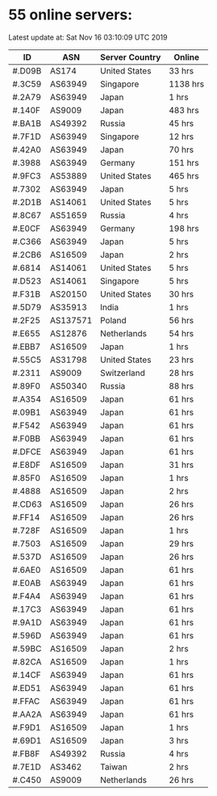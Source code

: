 # 55 online servers:

Latest update at: Sat Nov 16 03:10:09 UTC 2019

| ID | ASN | Server Country | Online |
| -- | --- | -------------- | ------ |
| #.D09B | AS174 | United States | 33 hrs |
| #.3C59 | AS63949 | Singapore | 1138 hrs |
| #.2A79 | AS63949 | Japan | 1 hrs |
| #.140F | AS9009 | Japan | 483 hrs |
| #.BA1B | AS49392 | Russia | 45 hrs |
| #.7F1D | AS63949 | Singapore | 12 hrs |
| #.42A0 | AS63949 | Japan | 70 hrs |
| #.3988 | AS63949 | Germany | 151 hrs |
| #.9FC3 | AS53889 | United States | 465 hrs |
| #.7302 | AS63949 | Japan | 5 hrs |
| #.2D1B | AS14061 | United States | 5 hrs |
| #.8C67 | AS51659 | Russia | 4 hrs |
| #.E0CF | AS63949 | Germany | 198 hrs |
| #.C366 | AS63949 | Japan | 5 hrs |
| #.2CB6 | AS16509 | Japan | 2 hrs |
| #.6814 | AS14061 | United States | 5 hrs |
| #.D523 | AS14061 | Singapore | 5 hrs |
| #.F31B | AS20150 | United States | 30 hrs |
| #.5D79 | AS35913 | India | 1 hrs |
| #.2F25 | AS137571 | Poland | 56 hrs |
| #.E655 | AS12876 | Netherlands | 54 hrs |
| #.EBB7 | AS16509 | Japan | 1 hrs |
| #.55C5 | AS31798 | United States | 23 hrs |
| #.2311 | AS9009 | Switzerland | 28 hrs |
| #.89F0 | AS50340 | Russia | 88 hrs |
| #.A354 | AS16509 | Japan | 61 hrs |
| #.09B1 | AS63949 | Japan | 61 hrs |
| #.F542 | AS63949 | Japan | 61 hrs |
| #.F0BB | AS63949 | Japan | 61 hrs |
| #.DFCE | AS63949 | Japan | 61 hrs |
| #.E8DF | AS16509 | Japan | 31 hrs |
| #.85F0 | AS16509 | Japan | 1 hrs |
| #.4888 | AS16509 | Japan | 2 hrs |
| #.CD63 | AS16509 | Japan | 26 hrs |
| #.FF14 | AS16509 | Japan | 26 hrs |
| #.728F | AS16509 | Japan | 1 hrs |
| #.7503 | AS16509 | Japan | 29 hrs |
| #.537D | AS16509 | Japan | 26 hrs |
| #.6AE0 | AS16509 | Japan | 61 hrs |
| #.E0AB | AS63949 | Japan | 61 hrs |
| #.F4A4 | AS63949 | Japan | 61 hrs |
| #.17C3 | AS63949 | Japan | 61 hrs |
| #.9A1D | AS63949 | Japan | 61 hrs |
| #.596D | AS63949 | Japan | 61 hrs |
| #.59BC | AS16509 | Japan | 2 hrs |
| #.82CA | AS16509 | Japan | 1 hrs |
| #.14CF | AS63949 | Japan | 61 hrs |
| #.ED51 | AS63949 | Japan | 61 hrs |
| #.FFAC | AS63949 | Japan | 61 hrs |
| #.AA2A | AS63949 | Japan | 61 hrs |
| #.F9D1 | AS16509 | Japan | 1 hrs |
| #.69D1 | AS16509 | Japan | 3 hrs |
| #.FB8F | AS49392 | Russia | 4 hrs |
| #.7E1D | AS3462 | Taiwan | 2 hrs |
| #.C450 | AS9009 | Netherlands | 26 hrs |

